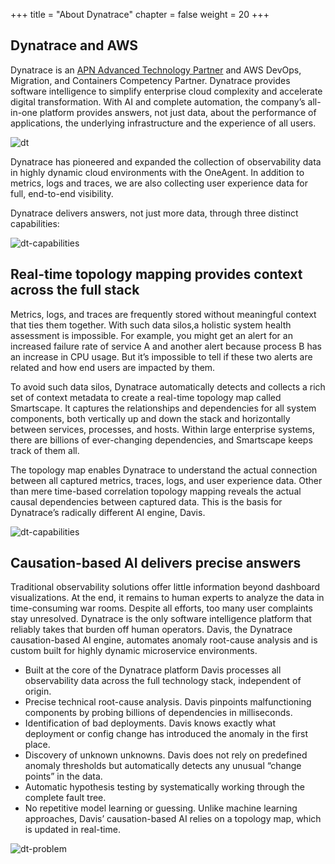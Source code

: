 +++
title = "About Dynatrace"
chapter = false
weight = 20
+++

## Dynatrace and AWS

Dynatrace is an [APN Advanced Technology Partner](https://aws.amazon.com/partners/find/partnerdetails/?n=Dynatrace&id=001E000000texmiIAA) and AWS DevOps, Migration, and Containers Competency Partner. Dynatrace provides software intelligence to simplify enterprise cloud complexity and accelerate digital transformation. With AI and complete automation, the company’s all-in-one platform provides answers, not just data, about the performance of applications, the underlying infrastructure and the experience of all users. 

![dt](/images/dt.png)

Dynatrace has pioneered and expanded the collection of observability data in highly dynamic cloud environments with the OneAgent. In addition to metrics, logs and traces, we are also collecting user experience data for full, end-to-end visibility.

Dynatrace delivers answers, not just more data, through three distinct capabilities:

![dt-capabilities](/images/dt-capabilities.png)

## Real-time topology mapping provides context across the full stack

Metrics, logs, and traces are frequently stored without meaningful context that ties them together. With such data silos,a holistic system health assessment is impossible. For example, you might get an alert for an increased failure rate of service A and another alert because process B has an increase in CPU usage. But it’s impossible to tell if these two alerts are related and how end users are impacted by them.

To avoid such data silos, Dynatrace automatically detects and collects a rich set of context metadata to create a real-time topology map called Smartscape. It captures the relationships and dependencies for all system components, both vertically up and down the stack and horizontally between services, processes, and hosts. Within large enterprise systems, there are billions of ever-changing dependencies, and Smartscape keeps track of them all.

The topology map enables Dynatrace to understand the actual connection between all captured metrics, traces, logs, and user experience data. Other than mere time-based correlation topology mapping reveals the actual causal dependencies between captured data. This is the basis for Dynatrace’s radically different AI engine, Davis.

![dt-capabilities](/images/dt-topology.png)

## Causation-based AI delivers precise answers

Traditional observability solutions offer little information beyond dashboard visualizations. At the end, it remains to human experts to analyze the data in time-consuming war rooms. Despite all efforts, too many user complaints stay unresolved. Dynatrace is the only software intelligence platform that reliably takes that burden off human operators. Davis, the Dynatrace causation-based AI engine, automates anomaly root-cause analysis and is custom built for highly dynamic microservice environments.

* Built at the core of the Dynatrace platform Davis processes all observability data across the full technology stack, independent of origin.
* Precise technical root-cause analysis. Davis pinpoints malfunctioning components by probing billions of dependencies in milliseconds.
* Identification of bad deployments. Davis knows exactly what deployment or config change has introduced the anomaly in the first place.
* Discovery of unknown unknowns. Davis does not rely on predefined anomaly thresholds but automatically detects any unusual “change points” in the data.
* Automatic hypothesis testing by systematically working through the complete fault tree.
* No repetitive model learning or guessing. Unlike machine learning approaches, Davis’ causation-based AI relies on a topology map, which is updated in real-time.

![dt-problem](/images/dt-problem.png)
